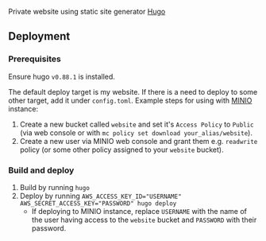 Private website using static site generator [Hugo](https://gohugo.io/)

## Deployment

### Prerequisites
Ensure hugo `v0.88.1` is installed.

The default deploy target is my website. If there is a need to deploy to some other target, add it under `config.toml`.
Example steps for using with [MINIO](https://min.io/) instance:
1. Create a new bucket called `website` and set it's `Access Policy` to `Public` (via web console or with `mc policy set download your_alias/website`).
2. Create a new user via MINIO web console and grant them e.g. `readwrite` policy (or some other policy assigned to your `website` bucket).

### Build and deploy
1. Build by running `hugo`
2. Deploy by running `AWS_ACCESS_KEY_ID="USERNAME" AWS_SECRET_ACCESS_KEY="PASSWORD" hugo deploy`
    - If deploying to MINIO instance, replace `USERNAME` with the name of the user having access to the `website` bucket and `PASSWORD` with their password.
